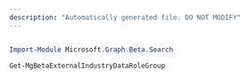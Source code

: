 ```yaml
---
description: "Automatically generated file. DO NOT MODIFY"
---
```


```powershell

Import-Module Microsoft.Graph.Beta.Search

Get-MgBetaExternalIndustryDataRoleGroup

```